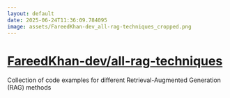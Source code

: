 ```yaml
---
layout: default
date: 2025-06-24T11:36:09.784095
image: assets/FareedKhan-dev_all-rag-techniques_cropped.png
---
```


# [FareedKhan-dev/all-rag-techniques](https://github.com/FareedKhan-dev/all-rag-techniques)

Collection of code examples for different Retrieval-Augmented Generation (RAG) methods
